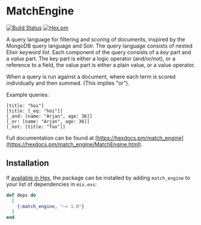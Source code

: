# MatchEngine

[![Build Status](https://travis-ci.org/botsqd/match_engine.svg?branch=master)](https://travis-ci.org/botsqd/match_engine) [![Hex.pm](https://img.shields.io/hexpm/v/match_engine.svg)]()

A query language for filtering and scoring of documents, inspired by
the MongoDB query language and Solr. The query language consists of
nested Elixir *keyword list*. Each component of the query consists of
a *key* part and a *value* part. The key part is either a logic
operator (and/or/not), or a reference to a field, the value part is
either a plain value, or a value operator.

When a query is run against a document, where each term is scored
individually and then summed. (This implies "or").

Example queries:

```
[title: "hoi"]
[title: [_eq: "hoi"]]
[_and: [name: "Arjan", age: 36]]
[_or: [name: "Arjan", age: 36]]
[_not: [title: "foo"]]
```

Full documentation can be found at [https://hexdocs.pm/match_engine](https://hexdocs.pm/match_engine/MatchEngine.html).


## Installation

If [available in Hex](https://hex.pm/docs/publish), the package can be installed
by adding `match_engine` to your list of dependencies in `mix.exs`:

```elixir
def deps do
  [
    {:match_engine, "~> 1.0"}
  ]
end
```
